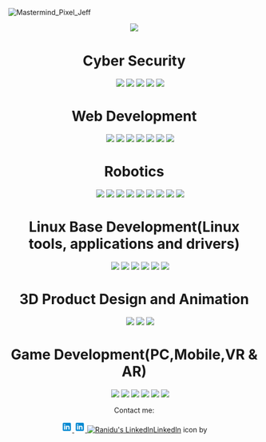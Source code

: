 ![Mastermind_Pixel_Jeff](https://github.com/ranidugithub/My-Profile/assets/34578972/eef7cf9d-56ab-453a-a541-23b4c548090f)
<p align="center">
  <a href="https://github.com/DenverCoder1/readme-typing-svg"><img src="https://readme-typing-svg.herokuapp.com?lines=Hi,+My+name+is+Ranidu;&center=true&width=500&height=50"></a>
</p>

<p>
<div align="center">
  <h1>Cyber Security</h1>
  <ul>
      <img src="https://img.shields.io/badge/Python-000000.svg?style=for-the-badge&logo=python&logoColor=blue">
      <img src="https://img.shields.io/badge/Nikto-000000.svg?style=for-the-badge&logo=nikto&logoColor=blue">
      <img src="https://img.shields.io/badge/RustScan-000000.svg?style=for-the-badge&logo=rustscan&logoColor=blue">
      <img src="https://img.shields.io/badge/Kali%20Linux-000000.svg?style=for-the-badge&logo=kalilinux&logoColor=blue">
      <img src="https://img.shields.io/badge/Parrot%20OS-000000.svg?style=for-the-badge&logo=parrotos&logoColor=blue">
  </ul>
</div>
</p>

<p>
<div align="center">
  <h1>Web Development</h1>
  <ul>
      <img src="https://img.shields.io/badge/HTML5-000000.svg?style=for-the-badge&logo=html5&logoColor=blue">
      <img src="https://img.shields.io/badge/CSS-000000.svg?style=for-the-badge&logo=CSS3&logoColor=blue">
      <img src="https://img.shields.io/badge/JavaScript-000000.svg?style=for-the-badge&logo=javascript&logoColor=blue">
      <img src="https://img.shields.io/badge/React-000000.svg?style=for-the-badge&logo=React&logoColor=blue">
      <img src="https://img.shields.io/badge/Express-000000.svg?style=for-the-badge&logo=Express&logoColor=blue">
      <img src="https://img.shields.io/badge/Node-000000.svg?style=for-the-badge&logo=Node&logoColor=blue">
      <img src="https://img.shields.io/badge/MongoDB-000000.svg?style=for-the-badge&logo=MongoDB&logoColor=blue">
  </ul>
</div>
</p>

<p>
<div align="center">
  <h1>Robotics</h1>
  <ul>
    <img src="https://img.shields.io/badge/ROS-000000.svg?style=for-the-badge&logo=ROS&logoColor=blue">
    <img src="https://img.shields.io/badge/OpenCV-000000.svg?style=for-the-badge&logo=Opencv&logoColor=blue">
    <img src="https://img.shields.io/badge/PCL-000000.svg?style=for-the-badge&logo=PCL&logoColor=blue">
    <img src="https://img.shields.io/badge/Gmapping-000000.svg?style=for-the-badge&logo=Gmapping&logoColor=blue">
    <img src="https://img.shields.io/badge/Python-000000.svg?style=for-the-badge&logo=python&logoColor=blue">
    <img src="https://img.shields.io/badge/C++-000000.svg?style=for-the-badge&logo=cplusplus&logoColor=blue">
    <img src="https://img.shields.io/badge/Pytorch-000000.svg?style=for-the-badge&logo=pytorch&logoColor=blue">
    <img src="https://img.shields.io/badge/TensorFlow-000000.svg?style=for-the-badge&logo=tensorflow&logoColor=blue">
    <img src="https://img.shields.io/badge/GoogleARCore-000000.svg?style=for-the-badge&logo=ARCore&logoColor=blue">
  </ul>
</div>
</p>

<p>
  <p>
<div align="center">
  <h1>Linux Base Development(Linux tools, applications and drivers)</h1>
  <ul>
    <img src="https://img.shields.io/badge/VScode-000000.svg?style=for-the-badge&logo=visualstudiocode&logoColor=blue">
    <img src="https://img.shields.io/badge/Git-000000.svg?style=for-the-badge&logo=Git&logoColor=blue">
    <img src="https://img.shields.io/badge/Github-000000.svg?style=for-the-badge&logo=Github&logoColor=blue">
    <img src="https://img.shields.io/badge/tmux-000000.svg?style=for-the-badge&logo=tmux&logoColor=blue">
    <img src="https://img.shields.io/badge/CMake-000000.svg?style=for-the-badge&logo=CMake&logoColor=blue">
    <img src="https://img.shields.io/badge/C++-000000.svg?style=for-the-badge&logo=Cplusplus&logoColor=blue">
  </ul>
</div>
</p>

<p>
<div align="center">
  <h1>3D Product Design and Animation</h1>
  <ul>
    <img src="https://img.shields.io/badge/Blender-000000.svg?style=for-the-badge&logo=Blender&logoColor=blue">
    <img src="https://img.shields.io/badge/Photoshop-000000.svg?style=for-the-badge&logo=adobephotoshop&logoColor=blue">
    <img src="https://img.shields.io/badge/AfterEffects-000000.svg?style=for-the-badge&logo=adobeaftereffects&logoColor=blue">
  </ul>
</div>
</p>

<p>
<div align="center">
  <h1>Game Development(PC,Mobile,VR & AR)</h1>
  <ul>
    <img src="https://img.shields.io/badge/Unity-000000.svg?style=for-the-badge&logo=Unity&logoColor=blue">
    <img src="https://img.shields.io/badge/Blender-000000.svg?style=for-the-badge&logo=Blender&logoColor=blue">
    <img src="https://img.shields.io/badge/Illustrator-000000.svg?style=for-the-badge&logo=adobeillustrator&logoColor=blue">
    <img src="https://img.shields.io/badge/Aero-000000.svg?style=for-the-badge&logo=adobeaero&logoColor=blue">
    <img src="https://img.shields.io/badge/Github-000000.svg?style=for-the-badge&logo=github&logoColor=blue">
    <img src="https://img.shields.io/badge/GoogleARCore-000000.svg?style=for-the-badge&logo=ARCore&logoColor=blue">
  </ul>
</div>
</p>
<p align="center">Contact me:</p>
<p>
<div align="center">
	<a href="" rel="nofollow">
	 	<img alt="Ranidu's Discord" width="22px" src="https://github.com/ranidugithub/My-Profile/blob/main/assets/icons8-linkedin-48.png" style="max-width: 100%;">
	</a>
	<a href="" rel="nofollow">
  		<img alt="Ranidu's Twitter" width="22px" src="https://github.com/ranidugithub/My-Profile/blob/main/assets/icons8-linkedin-48.png" style="max-width: 100%;">
	</a>
	<a href="https://www.linkedin.com/in/ranidu-iddamalgoda/" rel="nofollow" >
  		<img alt="Ranidu's LinkedIn" width="22px" src="https://icons8.com/icon/13930/linkedin">LinkedIn</a> icon by <a target=" style="max-width: 100%;">
	</a>
</div>
</p>
